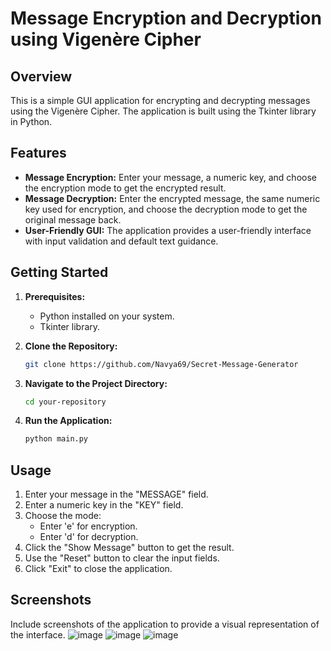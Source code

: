 



# Message Encryption and Decryption using Vigenère Cipher

## Overview

This is a simple GUI application for encrypting and decrypting messages using the Vigenère Cipher. The application is built using the Tkinter library in Python.

## Features

- **Message Encryption:** Enter your message, a numeric key, and choose the encryption mode to get the encrypted result.
- **Message Decryption:** Enter the encrypted message, the same numeric key used for encryption, and choose the decryption mode to get the original message back.
- **User-Friendly GUI:** The application provides a user-friendly interface with input validation and default text guidance.

## Getting Started

1. **Prerequisites:**
   - Python installed on your system.
   - Tkinter library.

2. **Clone the Repository:**
   ```bash
   git clone https://github.com/Navya69/Secret-Message-Generator
   ```

3. **Navigate to the Project Directory:**
   ```bash
   cd your-repository
   ```

4. **Run the Application:**
   ```bash
   python main.py
   ```

## Usage

1. Enter your message in the "MESSAGE" field.
2. Enter a numeric key in the "KEY" field.
3. Choose the mode:
   - Enter 'e' for encryption.
   - Enter 'd' for decryption.
4. Click the "Show Message" button to get the result.
5. Use the "Reset" button to clear the input fields.
6. Click "Exit" to close the application.

## Screenshots

Include screenshots of the application to provide a visual representation of the interface.
![image](https://github.com/Navya69/Secret-Message-Generator/assets/94288722/0b9b33f4-afa0-49a2-b132-c364e7c726d4)
![image](https://github.com/Navya69/Secret-Message-Generator/assets/94288722/10b2b2c4-b009-4de9-9a6d-35e6c604c069)
![image](https://github.com/Navya69/Secret-Message-Generator/assets/94288722/773addd6-f6c6-4f61-987e-cf1cc61dfca6)








